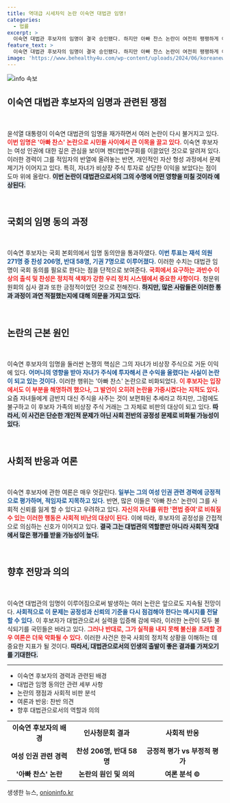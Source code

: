 ```yaml
---
title: 역대급 시세차익 논란 이숙연 대법관 임명!
categories:
  - 법률
excerpt: >
  이숙연 대법관 후보자의 임명이 결국 승인됐다. 하지만 아빠 찬스 논란이 여전히 팽팽하게 이어지며, 자녀 주식 매매 문제로 인한 대립이 뜨겁다. 궁극적으로 진실은 무엇일까?
feature_text: >
  이숙연 대법관 후보자의 임명이 결국 승인됐다. 하지만 아빠 찬스 논란이 여전히 팽팽하게 이어지며, 자녀 주식 매매 문제로 인한 대립이 뜨겁다. 궁극적으로 진실은 무엇일까?
image: 'https://www.behealthy4u.com/wp-content/uploads/2024/06/koreanews.jpg'
---
```


<p><img src="https://www.behealthy4u.com/wp-content/uploads/2024/06/koreanews.jpg" alt="info 속보" /></p>

<h2 data-ke-size="size26">이숙연 대법관 후보자의 임명과 관련된 쟁점</h2>

<p data-ke-size="size16">&nbsp;</p>

<p>윤석열 대통령이 이숙연 대법관의 임명을 재가하면서 여러 논란이 다시 불거지고 있다. <b><span style="color: #ee2323;">이번 임명은 '아빠 찬스' 논란으로 시민들 사이에서 큰 이목을 끌고 있다.</span></b> 이숙연 후보자는 여성 인권에 대한 깊은 관심을 보이며 젠더법연구회를 이끌었던 것으로 알려져 있다. 이러한 경력이 그를 적임자의 반열에 올려놓는 반면, 개인적인 자산 형성 과정에서 문제 제기가 이어지고 있다. 특히, 자녀가 비상장 주식 투자로 상당한 이익을 보았다는 점이 도마 위에 올랐다. <b><span style="background-color: #21538527;">이번 논란이 대법관으로서의 그의 수명에 어떤 영향을 미칠 것이라 예상된다.</span></b></p>

<p data-ke-size="size16">&nbsp;</p>

<h2 data-ke-size="size26">국회의 임명 동의 과정</h2>

<p data-ke-size="size16">&nbsp;</p>

<p>이숙연 후보자는 국회 본회의에서 임명 동의안을 통과하였다. <b><span style="color: #1a5490;">이번 투표는 재석 의원 271명 중 찬성 206명, 반대 58명, 기권 7명으로 이루어졌다.</span></b> 이러한 수치는 대법관 임명이 국회 동의를 필요로 한다는 점을 단적으로 보여준다. <b><span style="color: #ee2323;">국회에서 요구하는 과반수 이상의 출석 및 찬성은 정치적 색채가 강한 우리 정치 시스템에서 중요한 사항이다.</span></b> 청문위원회의 심사 결과 또한 긍정적이었던 것으로 전해진다. <b><span style="background-color: #21538527;">하지만, 많은 사람들은 이러한 통과 과정이 과연 적절했는지에 대해 의문을 가지고 있다.</span></b></p>

<p data-ke-size="size16">&nbsp;</p>

<h2 data-ke-size="size26">논란의 근본 원인</h2>

<p data-ke-size="size16">&nbsp;</p>

<p>이숙연 후보자의 임명을 둘러싼 논쟁의 핵심은 그의 자녀가 비상장 주식으로 거둔 이익에 있다. <b><span style="color: #1a5490;">어머니의 영향을 받아 자녀가 주식에 투자해서 큰 수익을 올렸다는 사실이 논란이 되고 있는 것이다.</span></b> 이러한 행위는 '아빠 찬스' 논란으로 비화되었다. <b><span style="color: #ee2323;">이 후보자는 입장에서도 이 부분을 해명하려 했으나, 그 발언이 오히려 논란을 가중시켰다는 지적도 있다.</span></b> 요즘 자녀들에게 금반지 대신 주식을 사주는 것이 보편화된 추세라고 하지만, 그럼에도 불구하고 이 후보자 가족의 비상장 주식 거래는 그 자체로 비판의 대상이 되고 있다. <b><span style="background-color: #21538527;">따라서, 이 사건은 단순한 개인적 문제가 아닌 사회 전반의 공정성 문제로 비화될 가능성이 있다.</span></b></p>

<p data-ke-size="size16">&nbsp;</p>

<h2 data-ke-size="size26">사회적 반응과 여론</h2>

<p data-ke-size="size16">&nbsp;</p>

<p>이숙연 후보자에 관한 여론은 매우 엇갈린다. <b><span style="color: #1a5490;">일부는 그의 여성 인권 관련 경력에 긍정적으로 평가하며, 적임자로 지목하고 있다.</span></b> 반면, 많은 이들은 '아빠 찬스' 논란이 그를 사회적 신뢰를 잃게 할 수 있다고 우려하고 있다. <b><span style="color: #ee2323;">자신의 자녀를 위한 '편법 증여'로 비춰질 수 있는 이러한 행동은 사회적 비난의 대상이 된다.</span></b> 이에 따라, 후보자의 공정성을 간접적으로 의심하는 신호가 이어지고 있다. <b><span style="background-color: #21538527;">결국 그는 대법관의 역할뿐만 아니라 사회적 잣대에서 많은 평가를 받을 가능성이 높다.</span></b></p>

<p data-ke-size="size16">&nbsp;</p>

<h2 data-ke-size="size26">향후 전망과 의의</h2>

<p data-ke-size="size16">&nbsp;</p>

<p>이숙연 대법관의 임명이 이루어짐으로써 발생하는 여러 논란은 앞으로도 지속될 전망이다. <b><span style="color: #1a5490;">사회적으로 이 문제는 공정성과 신뢰의 기준을 다시 점검해야 한다는 메시지를 전달할 수 있다.</span></b> 이 후보자가 대법관으로서 실력을 입증해 감에 따라, 이러한 논란이 모두 불식되기를 국민들은 바라고 있다. <b><span style="color: #ee2323;">그러나 반대로, 그가 실적을 내지 못해 불신을 초래할 경우 여론은 더욱 악화될 수 있다.</span></b> 이러한 사건은 한국 사회의 정치적 상황을 이해하는 데 중요한 지표가 될 것이다. <b><span style="background-color: #21538527;">따라서, 대법관으로서의 인생의 출발이 좋은 결과를 가져오기를 기대한다.</span></b></p>

<hr />

<ul>
    <li>이숙연 후보자의 경력과 관련된 배경</li>
    <li>대법관 임명 동의안 관련 세부 사항</li>
    <li>논란의 쟁점과 사회적 비판 분석</li>
    <li>여론과 반응: 찬반 의견</li>
    <li>향후 대법관으로서의 역할과 의의</li>
</ul>

<table style="border-collapse: collapse; width: 100%;">
    <tbody>
        <tr>
            <td style="text-align: center; height: 17px;"><b>이숙연 후보자의 배경</b></td>
            <td style="text-align: center; height: 17px;"><b>인사청문회 결과</b></td>
            <td style="text-align: center; height: 17px;"><b>사회적 반응</b></td>
        </tr>
        <tr>
            <td style="text-align: center; height: 17px;"><b>여성 인권 관련 경력</b></td>
            <td style="text-align: center; height: 17px;"><b>찬성 206명, 반대 58명</b></td>
            <td style="text-align: center; height: 17px;"><b>긍정적 평가 vs 부정적 평가</b></td>
        </tr>
        <tr>
            <td style="text-align: center; height: 17px;"><b>'아빠 찬스' 논란</b></td>
            <td style="text-align: center; height: 17px;"><b>논란의 원인 및 의의</b></td>
            <td style="text-align: center; height: 17px;"><b>여론 분석 ©</b></td>
        </tr>
    </tbody>
</table>
생생한 뉴스, <a href="https://onioninfo.kr" rel="dofollow">onioninfo.kr</a>



